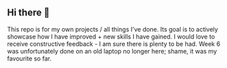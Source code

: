 ## Hi there 👋

This repo is for my own projects / all things I've done. Its goal is to actively showcase how I have improved + new skills I have gained.
I would love to receive constructive feedback - I am sure there is plenty to be had. 
Week 6 was unfortunately done on an old laptop no longer here;   shame, it was my favourite so far. 
